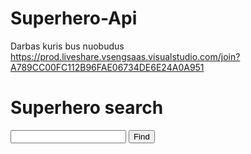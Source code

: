 # Superhero-Api
Darbas kuris bus nuobudus 
https://prod.liveshare.vsengsaas.visualstudio.com/join?A789CC00FC112B96FAE06734DE6E24A0A951


<!DOCTYPE html>
<html>
<body>

<h1>Superhero search</h1>

<input id="name">
<button onclick="search()">Find</button>

<div id="info"></div>

<script>
function search() {
    var n = document.getElementById("name").value;
    fetch("https://superheroapi.com/api.php/10156079819513222/search/" + n)
    .then(r => r.json())
    .then(d => {
        var hero = d.results[0];
        document.getElementById("info").innerHTML = 
        "<h2>" + hero.name + "</h2>" +
        "<img src='" + hero.image.url + "' width='200'>" +
        "<p>Power: " + hero.powerstats.power + "</p>" +
        "<p>Combat: " + hero.powerstats.combat + "</p>";
    })
    .catch(e => console.log(e));
}
</script>

</body>
</html>
